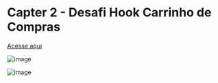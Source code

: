 # Capter 2 - Desafi Hook Carrinho de Compras

[Acesse aqui](https://json-server-rocketshoes2.herokuapp.com/)

![image](https://user-images.githubusercontent.com/89926211/147604978-15b1f2da-1df8-40e1-94f4-0c75ca6a710a.png)

![image](https://user-images.githubusercontent.com/89926211/147605090-0c36356f-82c5-49af-a86c-d1dd529e69c9.png)

